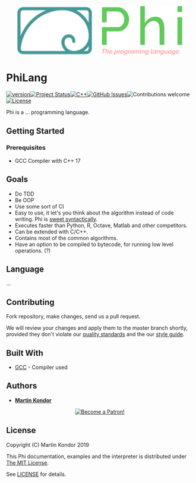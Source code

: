 <p align="center">
  <img src="https://github.com/MartinKondor/PhiLang/blob/master/docs/logo.png" width="450">
</p>

# PhiLang

[![version](https://img.shields.io/badge/version-2019.09-red.svg)](https://github.com/MartinKondor/PhiLang)[![Project Status](https://img.shields.io/badge/status-beta-red.svg)](https://github.com/MartinKondor/PhiLang)[![C++](https://img.shields.io/badge/C++-17-blue.svg)](https://github.com/MartinKondor/PhiLang)[![GitHub Issues](https://img.shields.io/github/issues/MartinKondor/PhiLang.svg)](https://github.com/MartinKondor/PhiLang/issues)![Contributions welcome](https://img.shields.io/badge/contributions-welcome-blue.svg)[![License](https://img.shields.io/badge/license-MIT-blue.svg)](https://github.com/MartinKondor/PhiLang/edit/master/LICENSE)

Phi is a ... programming language.

## Getting Started

### Prerequisites

* GCC Compiler with C++ 17

## Goals

* Do TDD
* Be OOP
* Use some sort of CI
* Easy to use, it let's you think about the algorithm instead of code writing. Phi is [sweet syntactically](https://en.wikipedia.org/wiki/Syntactic_sugar).
* Executes faster than Python, R, Octave, Matlab and other competitors.
* Can be extended with C/C++.
* Contains most of the common algorithms.
* Have an option to be compiled to bytecode, for running low level operations. (?)

## Language

...

## Contributing

Fork repository, make changes, send us a pull request.

We will review your changes and apply them to the master branch shortly, provided they don't violate our [quality standards](https://github.com/MartinKondor/PhiLang/blob/master/docs/CODE_OF_CONDUCT.md) and the our [style guide](https://github.com/MartinKondor/PhiLang/blob/master/docs/CODE_STYLE_GUIDE.md).

## Built With

* [GCC](https://gcc.gnu.org/) - Compiler used

## Authors

* **[Martin Kondor](https://github.com/MartinKondor)**

<p align="center"><a href="https://www.patreon.com/bePatron?u=17006186" data-patreon-widget-type="become-patron-button"><img width="222" class="img-responsive" alt="Become a Patron!" title="Become a Patron!" src="https://martinkondor.github.io/img/become_a_patron_button.png"></a></p>

## License

Copyright (C) Martin Kondor 2019

This Phi documentation, examples and the interpreter is distributed under [The MIT License](http://www.opensource.org/licenses/MIT).

See [LICENSE](LICENSE) for details.
